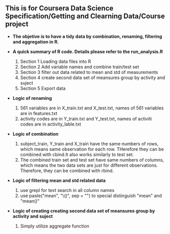 ## This is for Coursera Data Science Specification/Getting and Clearning Data/Course project

* **The objetive is to have a tidy data by combination, renaming, filtering and aggregation in R.**

* **A quick summary of R code. Details please refer to the run_analysis.R**

	1. Section 1 Loading data files into R
	2. Section 2 Add variable names and combine train/test set
	3. Section 3 filter out data related to mean and std of measurements
	4. Section 4 create second data set of meansures group by activity and suject
	5. Section 5 Export data

* **Logic of renaming**

	1. 561 variables are in X_train.txt and X_test.txt, names of 561 variables are in features.txt
	2. activity codes are in Y_train.txt and Y_test.txt, names of activiti codes are in activity_lable.txt

* **Logic of combination**
	
	1. subject_train, Y_train and X_train have the same numbers of rows, which means same observation for each
	row. THerefore they can be combined with cbind.It also works similarly to test set.
	2. The combined train set and test set have same numbers of columns, which means the two data sets are just
	for different observations. Therefore, they can be combined with rbind.

*  **Logic of filtering mean and std related data**

	1. use grepl for text search in all column names
	2. use paste("mean", "\\()", sep = "") to special distinguish "mean" and "mean()"

* **Logic of creating creating second data set of meansures group by activity and suject**

	1. Simply utilize aggregate function 
	
	